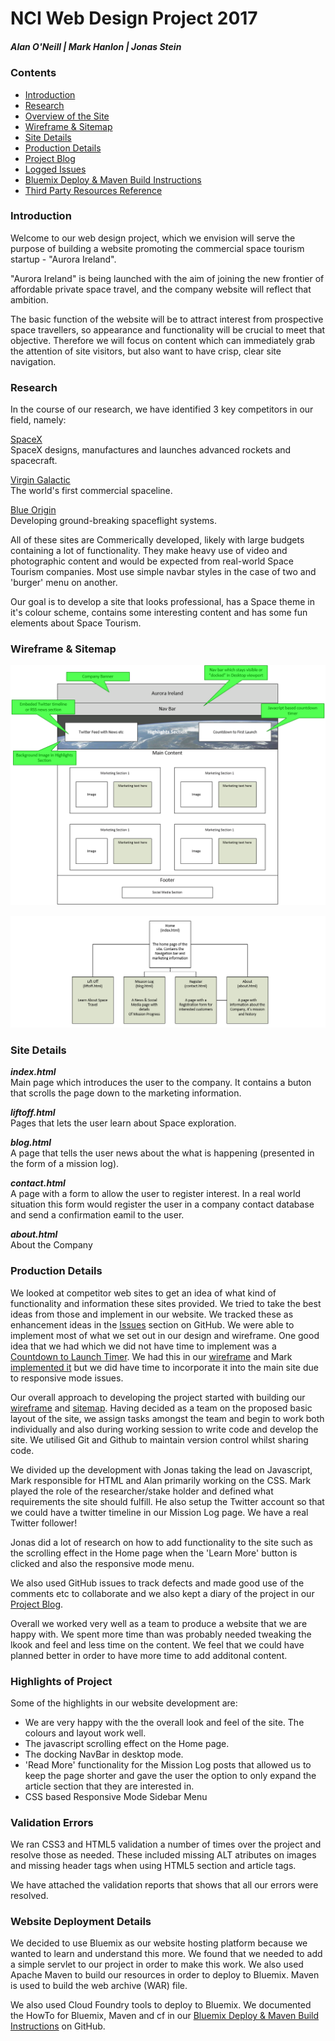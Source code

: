 # NCI Web Design Project 2017

##### Alan O'Neill | Mark Hanlon  | Jonas Stein #####

### Contents ###

* [Introduction]()
* [Research]()
* [Overview of the Site]()
* [Wireframe & Sitemap]()
* [Site Details]()
* [Production Details]()
* [Project Blog](https://github.com/oneillal/nci-web-project/blob/master/docs/index.md)  
* [Logged Issues](https://github.com/oneillal/nci-web-project/issues?utf8=%E2%9C%93&q=is%3Aissue)  
* [Bluemix Deploy & Maven Build Instructions](https://github.com/oneillal/nci-web-project/blob/master/docs/Bluemix_Maven.md)  
* [Third Party Resources Reference](https://github.com/oneillal/nci-web-project/blob/master/docs/3rd_PARTY_REFERENCES.md)  

### Introduction ###  
Welcome to our web design project, which we envision will serve the purpose of building a website promoting the commercial space tourism startup - "Aurora Ireland".  

"Aurora Ireland" is being launched with the aim of joining the new frontier of affordable private space travel, and the company website will reflect that ambition.   

The basic function of the website will be to attract interest from prospective space travellers, so appearance and functionality will be crucial to meet that objective. Therefore we will focus on content which can immediately grab the attention of site visitors, but also want to have crisp, clear site navigation.  

### Research ###  
In the course of our research, we have identified 3 key competitors in our field, namely:  

[SpaceX](www.spacex.com)  
SpaceX designs, manufactures and launches advanced rockets and spacecraft.  

[Virgin Galactic](www.virgingalactic.com)  
The world's first commercial spaceline.  

[Blue Origin](www.blueorigin.com)  
Developing ground-breaking spaceflight systems.  

All of these sites are Commerically developed, likely with large budgets containing a lot of functionality. They make heavy use of video and photographic content and would be expected from real-world Space Tourism companies. Most use simple navbar styles in the case of two and 'burger' menu on another.

Our goal is to develop a site that looks professional, has a Space theme in it's colour scheme, contains some interesting content and has some fun elements about Space Tourism.  

### Wireframe & Sitemap ###  
![Wireframe](https://github.com/oneillal/nci-web-project/raw/master/docs/index_wireframe_desktop.png)

![Sitemap](https://github.com/oneillal/nci-web-project/raw/master/docs/sitemap.jpg)

### Site Details ###

_**index.html**_  
Main page which introduces the user to the company. 
It contains a buton that scrolls the page down to the marketing information.  

_**liftoff.html**_  
Pages that lets the user learn about Space exploration.  

_**blog.html**_  
A page that tells the user news about the what is happening (presented in the form of a mission log).  

_**contact.html**_  
A page with a form to allow the user to register interest. In a real world situation this form would register the user in a company contact database and send a confirmation eamil to the user.  

_**about.html**_  
About the Company  

### Production Details ###  
We looked at competitor web sites to get an idea of what kind of functionality and information these sites provided. We tried to take the best ideas from those and implement in our website. We tracked these as enhancement ideas in the [Issues](https://github.com/oneillal/nci-web-project/issues?utf8=%E2%9C%93&q=) section on GitHub. We were able to implement most of what we set out in our design and wireframe. One good idea that we had which we did not have time to implement was a [Countdown to Launch Timer](https://github.com/oneillal/nci-web-project/issues/5). We had this in our [wireframe](https://github.com/oneillal/nci-web-project/blob/master/docs/index_wireframe_desktop.png) and Mark [implemented it](https://github.com/oneillal/nci-web-project/tree/master/src/main/webapp/countdown_basic) but we did have time to incorporate it into the main site due to responsive mode issues.  

Our overall approach to developing the project started with building our [wireframe](https://github.com/oneillal/nci-web-project/blob/master/docs/index_wireframe_desktop.png) and [sitemap](https://github.com/oneillal/nci-web-project/blob/master/docs/sitemap.jpg). Having decided as a team on the proposed basic layout of the site, we assign tasks amongst the team and begin to work both individually and also during working session to write code and develop the site. We utilised Git and Github to maintain version control whilst sharing code.  

We divided up the development with Jonas taking the lead on Javascript, Mark responsible for HTML and Alan primarily working on the CSS. Mark played the role of the researcher/stake holder and defined what requirements the site should fulfill. He also setup the Twitter account so that we could have a twitter timeline in our Mission Log page. We have a real Twitter follower!

Jonas did a lot of research on how to add functionality to the site such as the scrolling effect in the Home page when the 'Learn More' button is clicked and also the responsive mode menu.

We also used GitHub issues to track defects and made good use of the comments etc to collaborate and we also kept a diary of the project in our [Project Blog](https://github.com/oneillal/nci-web-project/blob/master/docs/index.md).

Overall we worked very well as a team to produce a website that we are happy with. We spent more time than was probably needed tweaking the lkook and feel and less time on the content. We feel that we could have planned better in order to have more time to add additonal content.  


### Highlights of Project ###  
Some of the highlights in our website development are:  
* We are very happy with the the overall look and feel of the site. The colours and layout work well.
* The javascript scrolling effect on the Home page.
* The docking NavBar in desktop mode.
* 'Read More' functionality for the Mission Log posts that allowed us to keep the page shorter and gave the user the option to only expand the article section that they are interested in.
* CSS based Responsive Mode Sidebar Menu


### Validation Errors ###  
We ran CSS3 and HTML5 validation a number of times over the project and resolve those as needed. These included missing ALT atributes on images and missing header tags when using HTML5 section and article tags.  

We have attached the validation reports that shows that all our errors were resolved.  
 

### Website Deployment Details ###    
We decided to use Bluemix as our website hosting platform because we wanted to learn and understand this more. We found that we needed to add a simple servlet to our project in order to make this work. We also used Apache Maven to build our resources in order to deploy to Bluemix. Maven is used to build the web archive (WAR) file. 

We also used Cloud Foundry tools to deploy to Bluemix. We documented the HowTo for Bluemix, Maven and cf in our [Bluemix Deploy & Maven Build Instructions](https://github.com/oneillal/nci-web-project/blob/master/docs/Bluemix_Maven.md) on GitHub.






